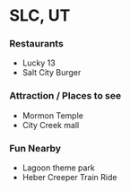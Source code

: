 # SLC, UT

### Restaurants
- Lucky 13
- Salt City Burger


### Attraction / Places to see
- Mormon Temple
- City Creek mall

### Fun Nearby
- Lagoon theme park
- Heber Creeper Train Ride
